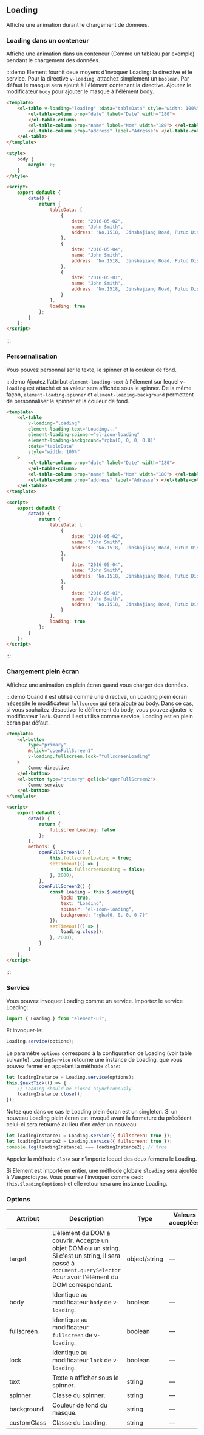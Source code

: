 ## Loading

Affiche une animation durant le chargement de données.

### Loading dans un conteneur

Affiche une animation dans un conteneur (Comme un tableau par exemple) pendant le chargement des données.

:::demo Element fournit deux moyens d'invoquer Loading: la directive et le service. Pour la directive `v-loading`, attachez simplement un `boolean`. Par défaut le masque sera ajouté à l'élément contenant la directive. Ajoutez le modificateur `body` pour ajouter le masque à l'élément body.

```html
<template>
	<el-table v-loading="loading" :data="tableData" style="width: 100%">
		<el-table-column prop="date" label="Date" width="180">
		</el-table-column>
		<el-table-column prop="name" label="Nom" width="180"> </el-table-column>
		<el-table-column prop="address" label="Adresse"> </el-table-column>
	</el-table>
</template>

<style>
	body {
		margin: 0;
	}
</style>

<script>
	export default {
		data() {
			return {
				tableData: [
					{
						date: "2016-05-02",
						name: "John Smith",
						address: "No.1518,  Jinshajiang Road, Putuo District"
					},
					{
						date: "2016-05-04",
						name: "John Smith",
						address: "No.1518,  Jinshajiang Road, Putuo District"
					},
					{
						date: "2016-05-01",
						name: "John Smith",
						address: "No.1518,  Jinshajiang Road, Putuo District"
					}
				],
				loading: true
			};
		}
	};
</script>
```

:::

### Personnalisation

Vous pouvez personnaliser le texte, le spinner et la couleur de fond.

:::demo Ajoutez l'attribut `element-loading-text` à l'élement sur lequel `v-loading` est attaché et sa valeur sera affichée sous le spinner. De la même façon, `element-loading-spinner` et `element-loading-background` permettent de personnaliser le spinner et la couleur de fond.

```html
<template>
	<el-table
		v-loading="loading"
		element-loading-text="Loading..."
		element-loading-spinner="el-icon-loading"
		element-loading-background="rgba(0, 0, 0, 0.8)"
		:data="tableData"
		style="width: 100%"
	>
		<el-table-column prop="date" label="Date" width="180">
		</el-table-column>
		<el-table-column prop="name" label="Nom" width="180"> </el-table-column>
		<el-table-column prop="address" label="Adresse"> </el-table-column>
	</el-table>
</template>

<script>
	export default {
		data() {
			return {
				tableData: [
					{
						date: "2016-05-02",
						name: "John Smith",
						address: "No.1518,  Jinshajiang Road, Putuo District"
					},
					{
						date: "2016-05-04",
						name: "John Smith",
						address: "No.1518,  Jinshajiang Road, Putuo District"
					},
					{
						date: "2016-05-01",
						name: "John Smith",
						address: "No.1518,  Jinshajiang Road, Putuo District"
					}
				],
				loading: true
			};
		}
	};
</script>
```

:::

### Chargement plein écran

Affichez une animation en plein écran quand vous charger des données.

:::demo Quand il est utilisé comme une directive, un Loading plein écran nécessite le modificateur `fullscreen` qui sera ajouté au body. Dans ce cas, si vous souhaitez désactiver le défilement du body, vous pouvez ajouter le modificateur `lock`. Quand il est utilisé comme service, Loading est en plein écran par défaut.

```html
<template>
	<el-button
		type="primary"
		@click="openFullScreen1"
		v-loading.fullscreen.lock="fullscreenLoading"
	>
		Comme directive
	</el-button>
	<el-button type="primary" @click="openFullScreen2">
		Comme service
	</el-button>
</template>

<script>
	export default {
		data() {
			return {
				fullscreenLoading: false
			};
		},
		methods: {
			openFullScreen1() {
				this.fullscreenLoading = true;
				setTimeout(() => {
					this.fullscreenLoading = false;
				}, 2000);
			},
			openFullScreen2() {
				const loading = this.$loading({
					lock: true,
					text: "Loading",
					spinner: "el-icon-loading",
					background: "rgba(0, 0, 0, 0.7)"
				});
				setTimeout(() => {
					loading.close();
				}, 2000);
			}
		}
	};
</script>
```

:::

### Service

Vous pouvez invoquer Loading comme un service. Importez le service Loading:

```javascript
import { Loading } from "element-ui";
```

Et invoquer-le:

```javascript
Loading.service(options);
```

Le paramètre `options` correspond à la configuration de Loading (voir table suivante). `LoadingService` retourne une instance de Loading, que vous pouvez fermer en appelant la méthode `close`:

```javascript
let loadingInstance = Loading.service(options);
this.$nextTick(() => {
	// Loading should be closed asynchronously
	loadingInstance.close();
});
```

Notez que dans ce cas le Loading plein écran est un singleton. Si un nouveau Loading plein écran est invoqué avant la fermeture du précédent, celui-ci sera retourné au lieu d'en créer un nouveau:

```javascript
let loadingInstance1 = Loading.service({ fullscreen: true });
let loadingInstance2 = Loading.service({ fullscreen: true });
console.log(loadingInstance1 === loadingInstance2); // true
```

Appeler la méthode `close` sur n'importe lequel des deux fermera le Loading.

Si Element est importé en entier, une méthode globale `$loading` sera ajoutée à Vue.prototype. Vous pourrez l'invoquer comme ceci: `this.$loading(options)` et elle retournera une instance Loading.

### Options

| Attribut    | Description                                                                                                                                                            | Type          | Valeurs acceptées | Défaut        |
| ----------- | ---------------------------------------------------------------------------------------------------------------------------------------------------------------------- | ------------- | ----------------- | ------------- |
| target      | L'élément du DOM a couvrir. Accepte un objet DOM ou un string. Si c'est un string, il sera passé à `document.querySelector` Pour avoir l'élément du DOM correspondant. | object/string | —                 | document.body |
| body        | Identique au modificateur `body` de `v-loading`.                                                                                                                       | boolean       | —                 | false         |
| fullscreen  | Identique au modificateur `fullscreen` de `v-loading`.                                                                                                                 | boolean       | —                 | true          |
| lock        | Identique au modificateur `lock` de `v-loading`.                                                                                                                       | boolean       | —                 | false         |
| text        | Texte a afficher sous le spinner.                                                                                                                                      | string        | —                 | —             |
| spinner     | Classe du spinner.                                                                                                                                                     | string        | —                 | —             |
| background  | Couleur de fond du masque.                                                                                                                                             | string        | —                 | —             |
| customClass | Classe du Loading.                                                                                                                                                     | string        | —                 | —             |
